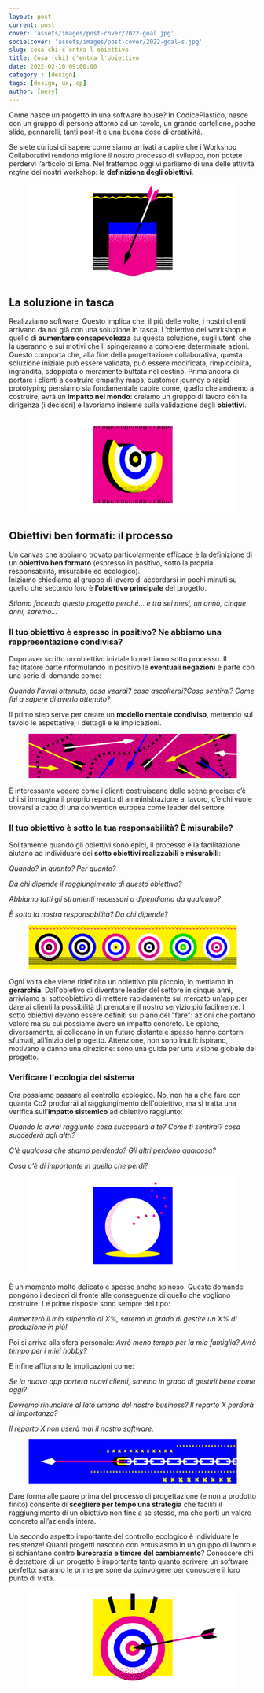 ```yaml
---
layout: post
current: post
cover: 'assets/images/post-cover/2022-goal.jpg'
socialcover: 'assets/images/post-cover/2022-goal-s.jpg'
slug: cosa-chi-c-entra-l-obiettivo
title: Cosa (chi) c'entra l'obiettivo
date: 2022-02-10 09:00:00
category : [design]
tags: [design, ux, cp]
author: [mery]
---
```


<div class="post-intro">
<p>Come nasce un progetto in una software house? In CodicePlastico, nasce con un gruppo di persone attorno ad un tavolo, un grande cartellone, poche slide, pennarelli, tanti post-it e una buona dose di creatività. </p>
<p>Se siete curiosi di sapere come siamo arrivati a capire che i Workshop Collaborativi rendono migliore il nostro processo di sviluppo, non potete perdervi l’articolo di Ema. Nel frattempo oggi vi parliamo di una delle attività <em>regine</em> dei nostri workshop: la <strong>definizione degli obiettivi</strong>.</p>
</div>
<figure style="text-align:center"><img src="/assets/images/post-content/obiettivi-ux/goal_s_001.png" alt="obiettivi" /></figure>

## La soluzione in tasca
Realizziamo software. Questo implica che, il più delle volte, i nostri clienti arrivano da noi già con una soluzione in tasca. L’obiettivo del workshop è quello di <strong>aumentare consapevolezza</strong> su questa soluzione, sugli utenti che la useranno e sui motivi che li spingeranno a compiere determinate azioni.<br/>
Questo comporta che, alla fine della progettazione collaborativa, questa soluzione iniziale può essere validata, può essere modificata, rimpicciolita, ingrandita, sdoppiata o meramente buttata nel cestino.
Prima ancora di portare i clienti a costruire empathy maps, customer journey o rapid prototyping pensiamo sia fondamentale capire come, quello che andremo a costruire, avrà un <strong>impatto nel mondo</strong>: creiamo un gruppo di lavoro con la dirigenza (i decisori) e lavoriamo insieme sulla validazione degli <strong>obiettivi</strong>.

<figure style="text-align:center"><img src="/assets/images/post-content/obiettivi-ux/goal_s_002.png" alt="obiettivi" /></figure>

## Obiettivi ben formati: il processo
Un canvas che abbiamo trovato particolarmente efficace è la definizione di un **obiettivo ben formato** (espresso in positivo, sotto la propria responsabilità, misurabile ed ecologico). <br/>
Iniziamo chiediamo al gruppo di lavoro di accordarsi in pochi minuti su quello che secondo loro è <strong>l’obiettivo principale</strong> del progetto.

<cite>Stiamo facendo questo progetto perché… 
e tra sei mesi, un anno, cinque anni, saremo…</cite>

### Il tuo obiettivo è espresso in positivo? Ne abbiamo una rappresentazione condivisa?
Dopo aver scritto un obiettivo iniziale lo mettiamo sotto processo. Il facilitatore parte riformulando in positivo le <strong>eventuali negazioni</strong> e parte con una serie di domande come: 

_Quando l'avrai ottenuto, cosa vedrai? cosa ascolterai?Cosa sentirai?_
_Come fai a sapere di averlo ottenuto?_

Il primo step serve per creare un <strong>modello mentale condiviso</strong>, mettendo sul tavolo le aspettative, i dettagli e le implicazioni.

<figure style="text-align:center"><img src="/assets/images/post-content/obiettivi-ux/goal_l_003.png" alt="obiettivi" /></figure>

&Egrave; interessante vedere come i clienti costruiscano delle scene precise: c’è chi si immagina il proprio reparto di amministrazione al lavoro, c’è chi vuole trovarsi a capo di una convention europea come leader del settore. 

### Il tuo obiettivo è sotto la tua responsabilità? &Egrave; misurabile?
Solitamente quando gli obiettivi sono epici, il processo e la facilitazione aiutano ad individuare dei <strong>sotto obiettivi realizzabili e misurabili</strong>:

_Quando? In quanto? Per quanto?_

_Da chi dipende il raggiungimento di questo obiettivo?_ 

_Abbiamo tutti gli strumenti necessari o dipendiamo da qualcuno?_

_&Egrave; sotto la nostra responsabilità? Da chi dipende?_

<figure style="text-align:center"><img src="/assets/images/post-content/obiettivi-ux/goal_l_001.png" alt="obiettivi" /></figure>

Ogni volta che viene ridefinito un obiettivo più piccolo, lo mettiamo in <strong>gerarchia</strong>. Dall'obietivo di diventare leader del settore in cinque anni, arriviamo al sottoobiettivo di mettere rapidamente sul mercato un'app per dare ai clienti la possibilità di prenotare il nostro servizio più facilmente. I sotto obiettivi devono essere definiti sul piano del "fare": azioni che portano valore ma su cui possiamo avere un impatto concreto. Le epiche, diversamente, si collocano in un futuro distante e spesso hanno contorni sfumati, all'inizio del progetto. Attenzione, non sono inutili: ispirano, motivano e danno una direzione: sono una guida per una visione globale del progetto. 

### Verificare l'ecologia del sistema 
Ora possiamo passare al controllo ecologico. No, non ha a che fare con quanta Co2 produrrai al raggiungimento dell'obiettivo, ma si tratta una verifica sull’<strong>impatto sistemico</strong> ad obiettivo raggiunto:

_Quando lo avrai raggiunto cosa succederà a te? Come ti sentirai? cosa succederà agli altri?_

_C'è qualcosa che stiamo perdendo? Gli altri perdono qualcosa?_

_Cosa c'è di importante in quello che perdi?_ 

<figure style="text-align:center"><img src="/assets/images/post-content/obiettivi-ux/goal_s_003.png" alt="obiettivi" /></figure>

&Egrave; un momento molto delicato e spesso anche spinoso. Queste domande pongono i decisori di fronte alle conseguenze di quello che vogliono costruire. Le prime risposte sono sempre del tipo:

_Aumenterò il mio stipendio di X%, saremo in grado di gestire un X% di produzione in più!_

Poi si arriva alla sfera personale:
_Avrò meno tempo per la mia famiglia? Avrò tempo per i miei hobby?_

E infine affiorano le implicazioni come:

_Se la nuova app porterà nuovi clienti, saremo in grado di gestirli bene come oggi?_

_Dovremo rinunciare al lato umano del nostro business? Il reparto X perderà di importanza?_

_Il reparto X non userà mai il nostro software._

<figure style="text-align:center"><img src="/assets/images/post-content/obiettivi-ux/goal_l_002.png" alt="obiettivi" /></figure>

Dare forma alle paure prima del processo di progettazione (e non a prodotto finito) consente di <strong>scegliere per tempo una strategia</strong> che faciliti il raggiungimento di un obiettivo non fine a se stesso, ma che porti un valore concreto all’azienda intera.

Un secondo aspetto importante del controllo ecologico è individuare le resistenze! Quanti progetti nascono con entusiasmo in un gruppo di lavoro e si schiantano contro <strong>burocrazia e timore del cambiamento</strong>? Conoscere chi è detrattore di un progetto è importante tanto quanto scrivere un software perfetto: saranno le prime persone da coinvolgere per conoscere il loro punto di vista.

<figure style="text-align:center"><img src="/assets/images/post-content/obiettivi-ux/goal_s_004.png" alt="obiettivi" /></figure>

